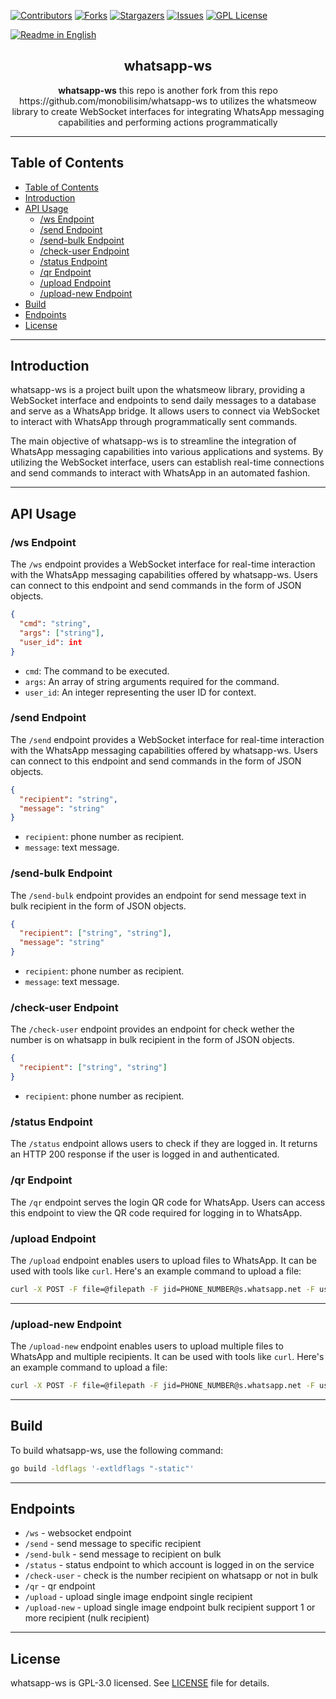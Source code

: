 [![Contributors][contributors-shield]][contributors-url]
[![Forks][forks-shield]][forks-url]
[![Stargazers][stars-shield]][stars-url]
[![Issues][issues-shield]][issues-url]
[![GPL License][license-shield]][license-url]

[![Readme in English](https://img.shields.io/badge/Readme-English-blue)](README.md)

<div align="center">
<h2 align="center">whatsapp-ws</h2>
<b>whatsapp-ws</b> this repo is another fork from this repo https://github.com/monobilisim/whatsapp-ws
to utilizes the whatsmeow library to create WebSocket interfaces for integrating WhatsApp messaging capabilities and performing actions programmatically
</div>

---

## Table of Contents

- [Table of Contents](#table-of-contents)
- [Introduction](#introduction)
- [API Usage](#api-usage)
  - [/ws Endpoint](#ws-endpoint)
  - [/send Endpoint](#send-endpoint)
  - [/send-bulk Endpoint](#send-bulk-endpoint)
  - [/check-user Endpoint](#check-user-endpoint)
  - [/status Endpoint](#status-endpoint)
  - [/qr Endpoint](#qr-endpoint)
  - [/upload Endpoint](#upload-endpoint)
  - [/upload-new Endpoint](#upload-new-endpoint)
- [Build](#build)
- [Endpoints](#endpoints)
- [License](#license)

---
## Introduction

whatsapp-ws is a project built upon the whatsmeow library, providing a WebSocket interface and endpoints to send daily messages to a database and serve as a WhatsApp bridge. It allows users to connect via WebSocket to interact with WhatsApp through programmatically sent commands.

The main objective of whatsapp-ws is to streamline the integration of WhatsApp messaging capabilities into various applications and systems. By utilizing the WebSocket interface, users can establish real-time connections and send commands to interact with WhatsApp in an automated fashion.

---

## API Usage

### /ws Endpoint

The `/ws` endpoint provides a WebSocket interface for real-time interaction with the WhatsApp messaging capabilities offered by whatsapp-ws. Users can connect to this endpoint and send commands in the form of JSON objects.

```json
{
  "cmd": "string",
  "args": ["string"],
  "user_id": int
}
```

- `cmd`: The command to be executed.
- `args`: An array of string arguments required for the command.
- `user_id`: An integer representing the user ID for context.

### /send Endpoint

The `/send` endpoint provides a WebSocket interface for real-time interaction with the WhatsApp messaging capabilities offered by whatsapp-ws. Users can connect to this endpoint and send commands in the form of JSON objects.

```json
{
  "recipient": "string",
  "message": "string"
}
```

- `recipient`: phone number as recipient.
- `message`: text message.

### /send-bulk Endpoint

The `/send-bulk` endpoint provides an endpoint for send message text in bulk recipient in the form of JSON objects.

```json
{
  "recipient": ["string", "string"],
  "message": "string"
}
```

- `recipient`: phone number as recipient.
- `message`: text message.

### /check-user Endpoint

The `/check-user` endpoint provides an endpoint for check wether the number is on whatsapp in bulk recipient in the form of JSON objects.

```json
{
  "recipient": ["string", "string"]
}
```

- `recipient`: phone number as recipient.


### /status Endpoint

The `/status` endpoint allows users to check if they are logged in. It returns an HTTP 200 response if the user is logged in and authenticated.

### /qr Endpoint

The `/qr` endpoint serves the login QR code for WhatsApp. Users can access this endpoint to view the QR code required for logging in to WhatsApp.

### /upload Endpoint

The `/upload` endpoint enables users to upload files to WhatsApp. It can be used with tools like `curl`. Here's an example command to upload a file:
```sh
curl -X POST -F file=@filepath -F jid=PHONE_NUMBER@s.whatsapp.net -F user_id=1 http://localhost:6023/upload
```

---

### /upload-new Endpoint

The `/upload-new` endpoint enables users to upload multiple files to WhatsApp and multiple recipients. It can be used with tools like `curl`. Here's an example command to upload a file:
```sh
curl -X POST -F file=@filepath -F jid=PHONE_NUMBER@s.whatsapp.net -F user_id=1 http://localhost:6023/upload-new
```

---

## Build

To build whatsapp-ws, use the following command:

```bash
go build -ldflags '-extldflags "-static"'
```

---

## Endpoints

- `/ws` - websocket endpoint
- `/send` - send message to specific recipient
- `/send-bulk` - send message to recipient on bulk
- `/status` - status endpoint to which account is logged in on the service
- `/check-user` - check is the number recipient on whatsapp or not in bulk
- `/qr` - qr endpoint
- `/upload` - upload single image endpoint single recipient
- `/upload-new` - upload single image endpoint bulk recipient support 1 or more recipient (nulk recipient)

---

## License

whatsapp-ws is GPL-3.0 licensed. See [LICENSE](LICENSE) file for details.

[contributors-shield]: https://img.shields.io/github/contributors/monobilisim/whatsapp-ws.svg?style=for-the-badge
[contributors-url]: https://github.com/monobilisim/whatsapp-ws/graphs/contributors
[forks-shield]: https://img.shields.io/github/forks/monobilisim/whatsapp-ws.svg?style=for-the-badge
[forks-url]: https://github.com/monobilisim/whatsapp-ws/network/members
[stars-shield]: https://img.shields.io/github/stars/monobilisim/whatsapp-ws.svg?style=for-the-badge
[stars-url]: https://github.com/monobilisim/whatsapp-ws/stargazers
[issues-shield]: https://img.shields.io/github/issues/monobilisim/whatsapp-ws.svg?style=for-the-badge
[issues-url]: https://github.com/monobilisim/whatsapp-ws/issues
[license-shield]: https://img.shields.io/github/license/monobilisim/whatsapp-ws.svg?style=for-the-badge
[license-url]: https://github.com/monobilisim/whatsapp-ws/blob/master/LICENSE.txt